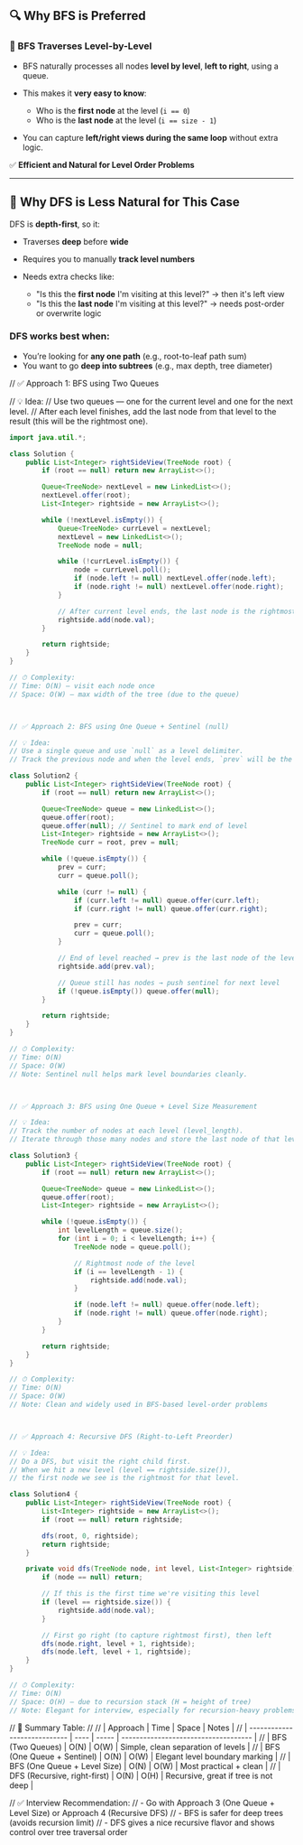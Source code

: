 ## 🔍 Why BFS is Preferred

### 🔧 BFS Traverses Level-by-Level

* BFS naturally processes all nodes **level by level**, **left to right**, using a queue.
* This makes it **very easy to know**:

  * Who is the **first node** at the level (`i == 0`)
  * Who is the **last node** at the level (`i == size - 1`)
* You can capture **left/right views during the same loop** without extra logic.

✅ **Efficient and Natural for Level Order Problems**

---

## 🧠 Why DFS is Less Natural for This Case

DFS is **depth-first**, so it:

* Traverses **deep** before **wide**
* Requires you to manually **track level numbers**
* Needs extra checks like:

  * "Is this the **first node** I'm visiting at this level?" → then it's left view
  * "Is this the **last node** I'm visiting at this level?" → needs post-order or overwrite logic

### DFS works best when:

* You’re looking for **any one path** (e.g., root-to-leaf path sum)
* You want to go **deep into subtrees** (e.g., max depth, tree diameter)


// ✅ Approach 1: BFS using Two Queues

// 💡 Idea:
// Use two queues — one for the current level and one for the next level.
// After each level finishes, add the last node from that level to the result (this will be the rightmost one).

```java
import java.util.*;

class Solution {
    public List<Integer> rightSideView(TreeNode root) {
        if (root == null) return new ArrayList<>();

        Queue<TreeNode> nextLevel = new LinkedList<>();
        nextLevel.offer(root);
        List<Integer> rightside = new ArrayList<>();

        while (!nextLevel.isEmpty()) {
            Queue<TreeNode> currLevel = nextLevel;
            nextLevel = new LinkedList<>();
            TreeNode node = null;

            while (!currLevel.isEmpty()) {
                node = currLevel.poll();
                if (node.left != null) nextLevel.offer(node.left);
                if (node.right != null) nextLevel.offer(node.right);
            }

            // After current level ends, the last node is the rightmost
            rightside.add(node.val);
        }

        return rightside;
    }
}

// ⏱ Complexity:
// Time: O(N) – visit each node once
// Space: O(W) – max width of the tree (due to the queue)



// ✅ Approach 2: BFS using One Queue + Sentinel (null)

// 💡 Idea:
// Use a single queue and use `null` as a level delimiter.
// Track the previous node and when the level ends, `prev` will be the rightmost.

class Solution2 {
    public List<Integer> rightSideView(TreeNode root) {
        if (root == null) return new ArrayList<>();

        Queue<TreeNode> queue = new LinkedList<>();
        queue.offer(root);
        queue.offer(null); // Sentinel to mark end of level
        List<Integer> rightside = new ArrayList<>();
        TreeNode curr = root, prev = null;

        while (!queue.isEmpty()) {
            prev = curr;
            curr = queue.poll();

            while (curr != null) {
                if (curr.left != null) queue.offer(curr.left);
                if (curr.right != null) queue.offer(curr.right);

                prev = curr;
                curr = queue.poll();
            }

            // End of level reached → prev is the last node of the level
            rightside.add(prev.val);

            // Queue still has nodes → push sentinel for next level
            if (!queue.isEmpty()) queue.offer(null);
        }

        return rightside;
    }
}

// ⏱ Complexity:
// Time: O(N)
// Space: O(W)
// Note: Sentinel null helps mark level boundaries cleanly.



// ✅ Approach 3: BFS using One Queue + Level Size Measurement

// 💡 Idea:
// Track the number of nodes at each level (level_length).
// Iterate through those many nodes and store the last node of that level.

class Solution3 {
    public List<Integer> rightSideView(TreeNode root) {
        if (root == null) return new ArrayList<>();

        Queue<TreeNode> queue = new LinkedList<>();
        queue.offer(root);
        List<Integer> rightside = new ArrayList<>();

        while (!queue.isEmpty()) {
            int levelLength = queue.size();
            for (int i = 0; i < levelLength; i++) {
                TreeNode node = queue.poll();

                // Rightmost node of the level
                if (i == levelLength - 1) {
                    rightside.add(node.val);
                }

                if (node.left != null) queue.offer(node.left);
                if (node.right != null) queue.offer(node.right);
            }
        }

        return rightside;
    }
}

// ⏱ Complexity:
// Time: O(N)
// Space: O(W)
// Note: Clean and widely used in BFS-based level-order problems



// ✅ Approach 4: Recursive DFS (Right-to-Left Preorder)

// 💡 Idea:
// Do a DFS, but visit the right child first.
// When we hit a new level (level == rightside.size()),
// the first node we see is the rightmost for that level.

class Solution4 {
    public List<Integer> rightSideView(TreeNode root) {
        List<Integer> rightside = new ArrayList<>();
        if (root == null) return rightside;

        dfs(root, 0, rightside);
        return rightside;
    }

    private void dfs(TreeNode node, int level, List<Integer> rightside) {
        if (node == null) return;

        // If this is the first time we're visiting this level
        if (level == rightside.size()) {
            rightside.add(node.val);
        }

        // First go right (to capture rightmost first), then left
        dfs(node.right, level + 1, rightside);
        dfs(node.left, level + 1, rightside);
    }
}

// ⏱ Complexity:
// Time: O(N)
// Space: O(H) – due to recursion stack (H = height of tree)
// Note: Elegant for interview, especially for recursion-heavy problems

```

// 🏁 Summary Table:
//
// | Approach                     | Time | Space | Notes                                |
// | ---------------------------- | ---- | ----- | ------------------------------------ |
// | BFS (Two Queues)             | O(N) | O(W)  | Simple, clean separation of levels   |
// | BFS (One Queue + Sentinel)   | O(N) | O(W)  | Elegant level boundary marking       |
// | BFS (One Queue + Level Size) | O(N) | O(W)  | Most practical + clean               |
// | DFS (Recursive, right-first) | O(N) | O(H)  | Recursive, great if tree is not deep |

// ✅ Interview Recommendation:
// - Go with Approach 3 (One Queue + Level Size) or Approach 4 (Recursive DFS)
// - BFS is safer for deep trees (avoids recursion limit)
// - DFS gives a nice recursive flavor and shows control over tree traversal order
